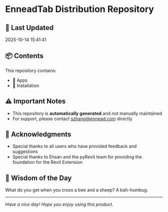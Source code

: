 # EnneadTab Distribution Repository

## 📅 Last Updated
2025-10-14 15:41:41



## 📦 Contents
This repository contains:
- 📂 Apps
- 📂 Installation

## ⚠️ Important Notes
- This repository is **automatically generated** and not manually maintained
- For support, please contact szhang@ennead.com directly

## 🙏 Acknowledgments
- Special thanks to all users who have provided feedback and suggestions
- Special thanks to Ehsan and the pyRevit team for providing the foundation for the Revit Extension

## 💭 Wisdom of the Day
What do you get when you cross a bee and a sheep? A bah-humbug.

---
*Have a nice day! Hope you enjoy using this product.*
